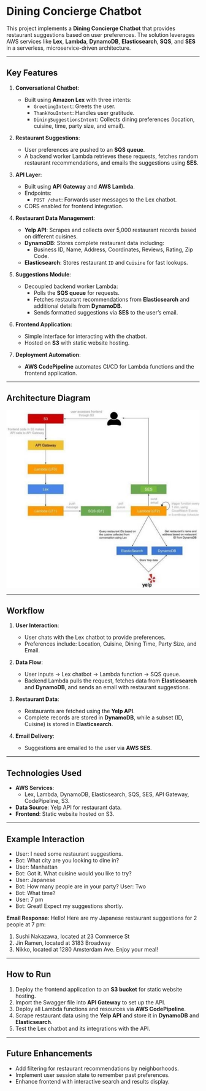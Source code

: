 # Dining Concierge Chatbot

This project implements a **Dining Concierge Chatbot** that provides restaurant suggestions based on user preferences. The solution leverages AWS services like **Lex**, **Lambda**, **DynamoDB**, **Elasticsearch**, **SQS**, and **SES** in a serverless, microservice-driven architecture.

---

## Key Features

1. **Conversational Chatbot**:
   - Built using **Amazon Lex** with three intents:
     - `GreetingIntent`: Greets the user.
     - `ThankYouIntent`: Handles user gratitude.
     - `DiningSuggestionsIntent`: Collects dining preferences (location, cuisine, time, party size, and email).

2. **Restaurant Suggestions**:
   - User preferences are pushed to an **SQS queue**.
   - A backend worker Lambda retrieves these requests, fetches random restaurant recommendations, and emails the suggestions using **SES**.

3. **API Layer**:
   - Built using **API Gateway** and **AWS Lambda**.
   - Endpoints:
     - `POST /chat`: Forwards user messages to the Lex chatbot.
   - CORS enabled for frontend integration.

4. **Restaurant Data Management**:
   - **Yelp API**: Scrapes and collects over 5,000 restaurant records based on different cuisines.
   - **DynamoDB**: Stores complete restaurant data including:
     - Business ID, Name, Address, Coordinates, Reviews, Rating, Zip Code.
   - **Elasticsearch**: Stores restaurant `ID` and `Cuisine` for fast lookups.

5. **Suggestions Module**:
   - Decoupled backend worker Lambda:
     - Polls the **SQS queue** for requests.
     - Fetches restaurant recommendations from **Elasticsearch** and additional details from **DynamoDB**.
     - Sends formatted suggestions via **SES** to the user’s email.

6. **Frontend Application**:
   - Simple interface for interacting with the chatbot.
   - Hosted on **S3** with static website hosting.

7. **Deployment Automation**:
   - **AWS CodePipeline** automates CI/CD for Lambda functions and the frontend application.

---

## Architecture Diagram

![Architecture Diagram](Diagram.jpg)

---


## Workflow

1. **User Interaction**:
   - User chats with the Lex chatbot to provide preferences.
   - Preferences include: Location, Cuisine, Dining Time, Party Size, and Email.

2. **Data Flow**:
   - User inputs → Lex chatbot → Lambda function → SQS queue.
   - Backend Lambda pulls the request, fetches data from **Elasticsearch** and **DynamoDB**, and sends an email with restaurant suggestions.

3. **Restaurant Data**:
   - Restaurants are fetched using the **Yelp API**.
   - Complete records are stored in **DynamoDB**, while a subset (ID, Cuisine) is stored in **Elasticsearch**.

4. **Email Delivery**:
   - Suggestions are emailed to the user via **AWS SES**.

---

## Technologies Used

- **AWS Services**:
  - Lex, Lambda, DynamoDB, Elasticsearch, SQS, SES, API Gateway, CodePipeline, S3.
- **Data Source**: Yelp API for restaurant data.
- **Frontend**: Static website hosted on S3.

---

## Example Interaction
- User: I need some restaurant suggestions. 
- Bot: What city are you looking to dine in? 
- User: Manhattan 
- Bot: Got it. What cuisine would you like to try? 
- User: Japanese 
- Bot: How many people are in your party? User: Two 
- Bot: What time? 
- User: 7 pm 
- Bot: Great! Expect my suggestions shortly.

**Email Response**:
Hello! Here are my Japanese restaurant suggestions for 2 people at 7 pm:

1. Sushi Nakazawa, located at 23 Commerce St
2. Jin Ramen, located at 3183 Broadway
3. Nikko, located at 1280 Amsterdam Ave.
Enjoy your meal!


---

## How to Run

1. Deploy the frontend application to an **S3 bucket** for static website hosting.
2. Import the Swagger file into **API Gateway** to set up the API.
3. Deploy all Lambda functions and resources via **AWS CodePipeline**.
4. Scrape restaurant data using the **Yelp API** and store it in **DynamoDB** and **Elasticsearch**.
5. Test the Lex chatbot and its integrations with the API.

---

## Future Enhancements

- Add filtering for restaurant recommendations by neighborhoods.
- Implement user session state to remember past preferences.
- Enhance frontend with interactive search and results display.

